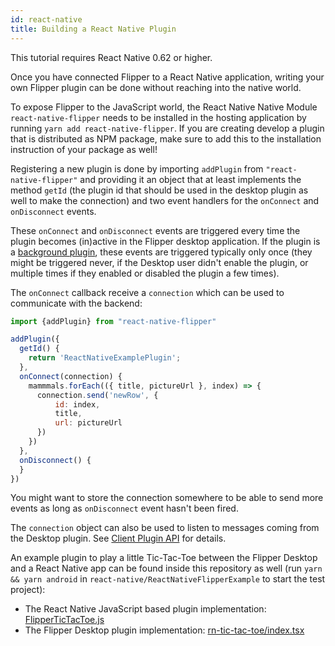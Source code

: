 ```yaml
---
id: react-native
title: Building a React Native Plugin
---
```


<div class="warning">

This tutorial requires React Native 0.62 or higher.

</div>

Once you have connected Flipper to a React Native application,
writing your own Flipper plugin can be done without reaching into the native world.

To expose Flipper to the JavaScript world, the React Native Native Module `react-native-flipper` needs to be installed in the hosting application by running `yarn add react-native-flipper`. If you are creating develop a plugin that is distributed as NPM package, make sure to add this to the installation instruction of your package as well!

Registering a new plugin is done by importing `addPlugin` from `"react-native-flipper"` and providing it an object that at least implements the method  `getId` (the plugin id that should be used in the desktop plugin as well to make the connection) and two event handlers for the `onConnect` and `onDisconnect` events.

These `onConnect` and `onDisconnect` events are triggered every time the plugin becomes (in)active in the Flipper desktop application.
If the plugin is a [background plugin](../extending/create-plugin.md#background-plugins), these events are triggered typically only once (they might be triggered never, if the Desktop user didn't enable the plugin, or multiple times if they enabled or disabled the plugin a few times).

The `onConnect` callback receive a `connection` which can be used to communicate with the backend:

```javascript
import {addPlugin} from "react-native-flipper"

addPlugin({
  getId() {
    return 'ReactNativeExamplePlugin';
  },
  onConnect(connection) {
    mammmals.forEach(({ title, pictureUrl }, index) => {
      connection.send('newRow', {
          id: index,
          title,
          url: pictureUrl
      })
    })
  },
  onDisconnect() {
  }
})
```

You might want to store the connection somewhere to be able to send more events as long as `onDisconnect` event hasn't been fired.

The `connection` object can also be used to listen to messages coming from the Desktop plugin. See [Client Plugin API](create-plugin) for details.

An example plugin to play a little Tic-Tac-Toe between the Flipper Desktop and a React Native app can be found inside this repository as well (run `yarn && yarn android` in `react-native/ReactNativeFlipperExample` to start the test project):

 * The React Native JavaScript based plugin implementation: [FlipperTicTacToe.js](https://github.com/facebook/flipper/tree/master/react-native/ReactNativeFlipperExample/FlipperTicTacToe.js)
 * The Flipper Desktop plugin implementation: [rn-tic-tac-toe/index.tsx](https://github.com/facebook/flipper/blob/master/src/plugins/rn-tic-tac-toe/index.tsx)
